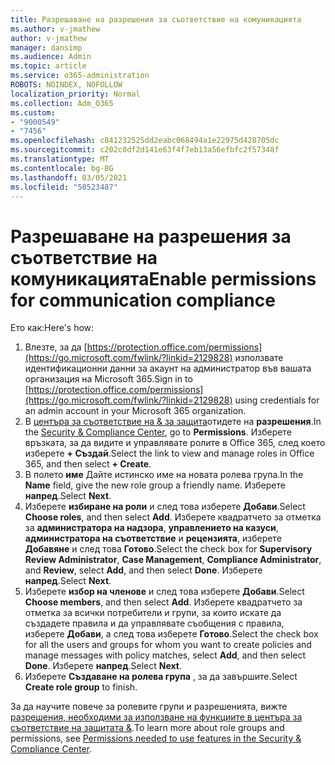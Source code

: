 ```yaml
---
title: Разрешаване на разрешения за съответствие на комуникацията
ms.author: v-jmathew
author: v-jmathew
manager: dansimp
ms.audience: Admin
ms.topic: article
ms.service: o365-administration
ROBOTS: NOINDEX, NOFOLLOW
localization_priority: Normal
ms.collection: Adm_O365
ms.custom:
- "9000549"
- "7456"
ms.openlocfilehash: c841232525dd2eabc068494a1e22975d428705dc
ms.sourcegitcommit: c202c0df2d141e63f4f7eb13a56efbfc2f57348f
ms.translationtype: MT
ms.contentlocale: bg-BG
ms.lasthandoff: 03/05/2021
ms.locfileid: "50523487"
---
```

# <a name="enable-permissions-for-communication-compliance"></a><span data-ttu-id="6c923-102">Разрешаване на разрешения за съответствие на комуникацията</span><span class="sxs-lookup"><span data-stu-id="6c923-102">Enable permissions for communication compliance</span></span>

<span data-ttu-id="6c923-103">Ето как:</span><span class="sxs-lookup"><span data-stu-id="6c923-103">Here's how:</span></span>

1. <span data-ttu-id="6c923-104">Влезте, за да [https://protection.office.com/permissions](https://go.microsoft.com/fwlink/?linkid=2129828) използвате идентификационни данни за акаунт на администратор във вашата организация на Microsoft 365.</span><span class="sxs-lookup"><span data-stu-id="6c923-104">Sign in to [https://protection.office.com/permissions](https://go.microsoft.com/fwlink/?linkid=2129828) using credentials for an admin account in your Microsoft 365 organization.</span></span>
2. <span data-ttu-id="6c923-105">В [центъра за съответствие на & за защита](https://go.microsoft.com/fwlink/?linkid=2101341)отидете на **разрешения**.</span><span class="sxs-lookup"><span data-stu-id="6c923-105">In the [Security & Compliance Center](https://go.microsoft.com/fwlink/?linkid=2101341), go to **Permissions**.</span></span> <span data-ttu-id="6c923-106">Изберете връзката, за да видите и управлявате ролите в Office 365, след което изберете **\+ Създай**.</span><span class="sxs-lookup"><span data-stu-id="6c923-106">Select the link to view and manage roles in Office 365, and then select **\+ Create**.</span></span>
3. <span data-ttu-id="6c923-107">В полето **име** Дайте истинско име на новата ролева група.</span><span class="sxs-lookup"><span data-stu-id="6c923-107">In the **Name** field, give the new role group a friendly name.</span></span> <span data-ttu-id="6c923-108">Изберете **напред**.</span><span class="sxs-lookup"><span data-stu-id="6c923-108">Select **Next**.</span></span>
4. <span data-ttu-id="6c923-109">Изберете **избиране на роли** и след това изберете **Добави**.</span><span class="sxs-lookup"><span data-stu-id="6c923-109">Select **Choose roles**, and then select **Add**.</span></span> <span data-ttu-id="6c923-110">Изберете квадратчето за отметка за **администратора на надзора**, **управлението на казуси**, **администратора на съответствие** и **рецензията**, изберете **Добавяне** и след това **Готово**.</span><span class="sxs-lookup"><span data-stu-id="6c923-110">Select the check box for **Supervisory Review Administrator**, **Case Management**, **Compliance Administrator**, and **Review**, select **Add**, and then select **Done**.</span></span> <span data-ttu-id="6c923-111">Изберете **напред**.</span><span class="sxs-lookup"><span data-stu-id="6c923-111">Select **Next**.</span></span>
5. <span data-ttu-id="6c923-112">Изберете **избор на членове** и след това изберете **Добави**.</span><span class="sxs-lookup"><span data-stu-id="6c923-112">Select **Choose members**, and then select **Add**.</span></span> <span data-ttu-id="6c923-113">Изберете квадратчето за отметка за всички потребители и групи, за които искате да създадете правила и да управлявате съобщения с правила, изберете **Добави**, а след това изберете **Готово**.</span><span class="sxs-lookup"><span data-stu-id="6c923-113">Select the check box for all the users and groups for whom you want to create policies and manage messages with policy matches, select **Add**, and then select **Done**.</span></span> <span data-ttu-id="6c923-114">Изберете **напред**.</span><span class="sxs-lookup"><span data-stu-id="6c923-114">Select **Next**.</span></span>
6. <span data-ttu-id="6c923-115">Изберете **Създаване на ролева група** , за да завършите.</span><span class="sxs-lookup"><span data-stu-id="6c923-115">Select **Create role group** to finish.</span></span>

<span data-ttu-id="6c923-116">За да научите повече за ролевите групи и разрешенията, вижте [разрешения, необходими за използване на функциите в центъра за съответствие на защитата &](https://go.microsoft.com/fwlink/?linkid=2114184).</span><span class="sxs-lookup"><span data-stu-id="6c923-116">To learn more about role groups and permissions, see [Permissions needed to use features in the Security & Compliance Center](https://go.microsoft.com/fwlink/?linkid=2114184).</span></span>
